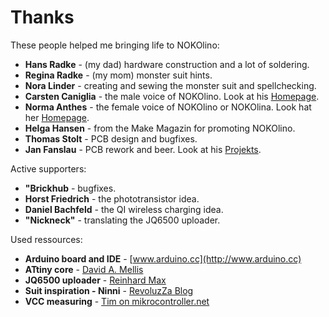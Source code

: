 # Thanks

These people helped me bringing life to NOKOlino:  
  
- **Hans Radke** - (my dad) hardware construction and a lot of soldering.
- **Regina Radke** - (my mom) monster suit hints.  
- **Nora Linder** - creating and sewing the monster suit and spellchecking.
- **Carsten Caniglia** - the male voice of NOKOlino. Look at his [Homepage](http://www.carstencaniglia.com).  
- **Norma Anthes** - the female voice of NOKOlino or NOKOlina. Look hat her [Homepage](http://norma-anthes.de).  
- **Helga Hansen** - from the Make Magazin for promoting NOKOlino.  
- **Thomas Stolt** - PCB design and bugfixes.  
- **Jan Fanslau** - PCB rework and beer. Look at his [Projekts](https://janfanslau.com).  
  
Active supporters:  

- **"Brickhub** - bugfixes.  
- **Horst Friedrich** - the phototransistor idea.  
- **Daniel Bachfeld** - the QI wireless charging idea.  
- **"Nickneck"** - translating the JQ6500 uploader.  
  
Used ressources:  

- **Arduino board and IDE** - [www.arduino.cc](http://www.arduino.cc)  
- **ATtiny core** - [David A. Mellis](https://github.com/damellis)  
- **JQ6500 uploader** - [Reinhard Max](http://chiselapp.com/user/rmax/repository/jq6500)  
- **Suit inspiration - Ninni** - [RevoluzZa Blog](http://blog.revoluzzza.com/2009/02/25/tutorial-hopw-to-sew-a-revoluzzzionary-monster-wie-man-ein-revoluzzzionares-monster-naht/)  
- **VCC measuring** - [Tim on mikrocontroller.net](https://www.mikrocontroller.net/topic/315667)  
